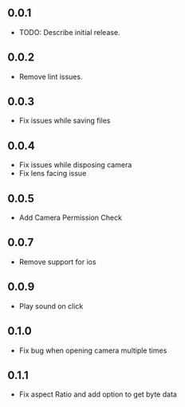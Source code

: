 ## 0.0.1

* TODO: Describe initial release.

## 0.0.2

* Remove lint issues.


## 0.0.3

* Fix issues while saving files


## 0.0.4

* Fix issues while disposing camera
* Fix lens facing issue


## 0.0.5

* Add Camera Permission Check


## 0.0.7

* Remove support for ios


## 0.0.9

* Play sound on click


## 0.1.0

* Fix bug when opening camera multiple times


## 0.1.1

* Fix aspect Ratio and add option to get byte data